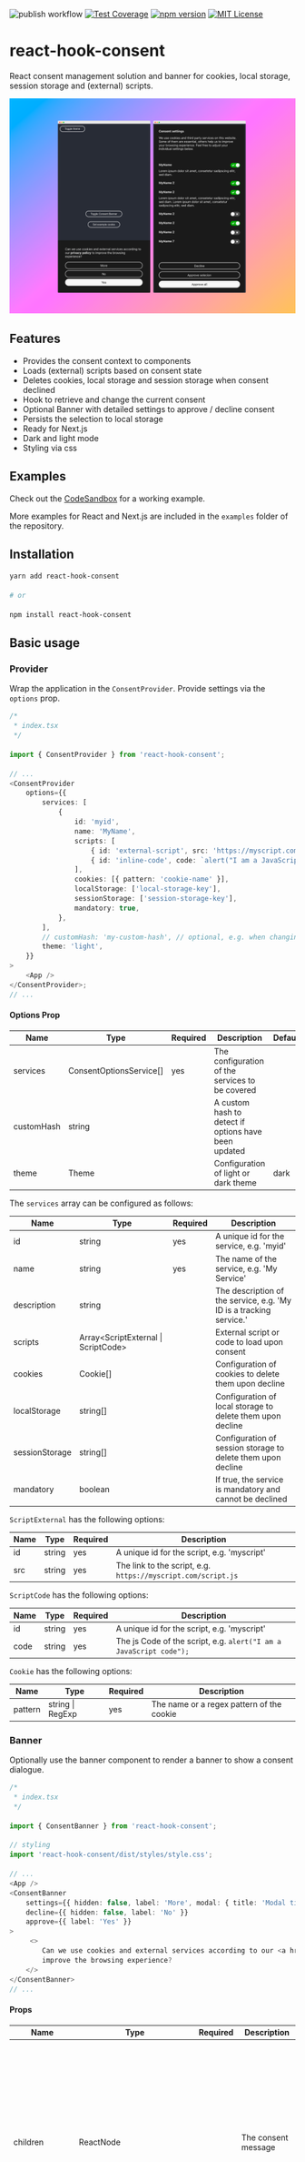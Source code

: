 ![publish workflow](https://github.com/lukaskupczyk/react-hook-consent/actions/workflows/publish.yml/badge.svg)
[![Test Coverage](https://api.codeclimate.com/v1/badges/807f879a42c4aa48c475/test_coverage)](https://codeclimate.com/github/lukaskupczyk/react-hook-consent/test_coverage)
[![npm version](https://badge.fury.io/js/react-hook-consent.svg)](https://badge.fury.io/js/react-hook-consent)
[![MIT License](https://img.shields.io/badge/License-MIT-blue.svg)](LICENSE)

# react-hook-consent

React consent management solution and banner for cookies, local storage, session storage and (external) scripts.

![react-hook-consent Screenshot](/assets/screenshot.png)

## Features

-   Provides the consent context to components
-   Loads (external) scripts based on consent state
-   Deletes cookies, local storage and session storage when consent declined
-   Hook to retrieve and change the current consent
-   Optional Banner with detailed settings to approve / decline consent
-   Persists the selection to local storage
-   Ready for Next.js
-   Dark and light mode
-   Styling via css

## Examples

Check out the [CodeSandbox](https://codesandbox.io/s/example-react18-7d1rcb) for a working example.

More examples for React and Next.js are included in the `examples` folder of the repository.

## Installation

```bash
yarn add react-hook-consent

# or

npm install react-hook-consent
```

## Basic usage

### Provider

Wrap the application in the `ConsentProvider`. Provide settings via the `options` prop.

```typescript
/*
 * index.tsx
 */

import { ConsentProvider } from 'react-hook-consent';

// ...
<ConsentProvider
    options={{
        services: [
            {
                id: 'myid',
                name: 'MyName',
                scripts: [
                    { id: 'external-script', src: 'https://myscript.com/script.js' },
                    { id: 'inline-code', code: `alert("I am a JavaScript code");` },
                ],
                cookies: [{ pattern: 'cookie-name' }],
                localStorage: ['local-storage-key'],
                sessionStorage: ['session-storage-key'],
                mandatory: true,
            },
        ],
        // customHash: 'my-custom-hash', // optional, e.g. when changing the options based on language
        theme: 'light',
    }}
>
    <App />
</ConsentProvider>;
// ...
```

#### Options Prop

| Name       | Type                    | Required | Description                                          | Default |
| ---------- | ----------------------- | -------- | ---------------------------------------------------- | ------- |
| services   | ConsentOptionsService[] | yes      | The configuration of the services to be covered      |         |
| customHash | string                  |          | A custom hash to detect if options have been updated |         |
| theme      | Theme                   |          | Configuration of light or dark theme                 | dark    |

The `services` array can be configured as follows:

| Name           | Type                                | Required | Description                                                         |
| -------------- | ----------------------------------- | -------- | ------------------------------------------------------------------- |
| id             | string                              | yes      | A unique id for the service, e.g. 'myid'                            |
| name           | string                              | yes      | The name of the service, e.g. 'My Service'                          |
| description    | string                              |          | The description of the service, e.g. 'My ID is a tracking service.' |
| scripts        | Array<ScriptExternal \| ScriptCode> |          | External script or code to load upon consent                        |
| cookies        | Cookie[]                            |          | Configuration of cookies to delete them upon decline                |
| localStorage   | string[]                            |          | Configuration of local storage to delete them upon decline          |
| sessionStorage | string[]                            |          | Configuration of session storage to delete them upon decline        |
| mandatory      | boolean                             |          | If true, the service is mandatory and cannot be declined            |

`ScriptExternal` has the following options:

| Name | Type   | Required | Description                                                   |
| ---- | ------ | -------- | ------------------------------------------------------------- |
| id   | string | yes      | A unique id for the script, e.g. 'myscript'                   |
| src  | string | yes      | The link to the script, e.g. `https://myscript.com/script.js` |

`ScriptCode` has the following options:

| Name | Type   | Required | Description                                                        |
| ---- | ------ | -------- | ------------------------------------------------------------------ |
| id   | string | yes      | A unique id for the script, e.g. 'myscript'                        |
| code | string | yes      | The js Code of the script, e.g. `alert("I am a JavaScript code");` |

`Cookie` has the following options:

| Name    | Type             | Required | Description                               |
| ------- | ---------------- | -------- | ----------------------------------------- |
| pattern | string \| RegExp | yes      | The name or a regex pattern of the cookie |

### Banner

Optionally use the banner component to render a banner to show a consent dialogue.

```typescript
/*
 * index.tsx
 */

import { ConsentBanner } from 'react-hook-consent';

// styling
import 'react-hook-consent/dist/styles/style.css';

// ...
<App />
<ConsentBanner
    settings={{ hidden: false, label: 'More', modal: { title: 'Modal title' } }}
    decline={{ hidden: false, label: 'No' }}
    approve={{ label: 'Yes' }}
>
     <>
        Can we use cookies and external services according to our <a href="test">privacy policy</a> to
        improve the browsing experience?
    </>
</ConsentBanner>
// ...
```

#### Props

| Name            | Type                       | Required | Description                         | Default                                                                                                                                     |
| --------------- | -------------------------- | -------- | ----------------------------------- | ------------------------------------------------------------------------------------------------------------------------------------------- |
| children        | ReactNode                  |          | The consent message                 | We want to use cookies and external services to analyze and improve this website for you. You will find more details in our privacy policy. |
| settings.hidden | boolean                    |          | Hide the detailed settings button   | false                                                                                                                                       |
| settings.label  | string \| ReactNode        |          | Label of detailed settings button   | Settings                                                                                                                                    |
| settings.modal  | ConsentBannerSettingsModal |          | Configuration of the settings modal |                                                                                                                                             |
| approve.label   | string \| ReactNode        |          | Label of approve button             | Approve                                                                                                                                     |
| decline.label   | string \| ReactNode        |          | Label of decline button             | Decline                                                                                                                                     |
| decline.hidden  | boolean                    |          | Hide the decline button             | false                                                                                                                                       |

`ConsentBannerSettingsModal` has the following options:

| Name             | Type                | Required | Description                 |
| ---------------- | ------------------- | -------- | --------------------------- |
| title            | string \| ReactNode |          | The title of the modal      |
| description      | string \| ReactNode |          | The description text        |
| decline.hidden   | boolean             |          | Hide the decline button     |
| decline.label    | string \| ReactNode |          | Label of decline button     |
| approve.label    | string \| ReactNode |          | Label of approve button     |
| approveAll.label | string \| ReactNode |          | Label of approve all button |

### Hooks

Use the provided `useConsent` hook to access or update the current consent and show or hide the banner.

```typescript
/*
 * App.tsx
 */

import { useConsent } from 'react-hook-consent';

// ...
const { consent, setConsent, isBannerVisible, toggleBanner, isDetailsVisible, toggleDetails } = useConsent();
// ...
```

#### Return

| Object Name      | Type                         | Description                                         |
| ---------------- | ---------------------------- | --------------------------------------------------- |
| consent          | Consent[]                    | Services which have been consent to                 |
| hasConsent       | (id: Consent) => boolean     | Get consent state of specific id                    |
| isBannerVisible  | boolean                      | Indicates if consent banner is visible              |
| toggleBanner     | () => void                   | Shows or hides the consent banner                   |
| setConsent       | (consent: Consent[]) => void | Update consent by providing consent ids to be saved |
| isDetailsVisible | boolean                      | Indicates if details / settings modal is visible    |
| toggleDetails    | () => void                   | Shows or hides the details / settings modal         |
